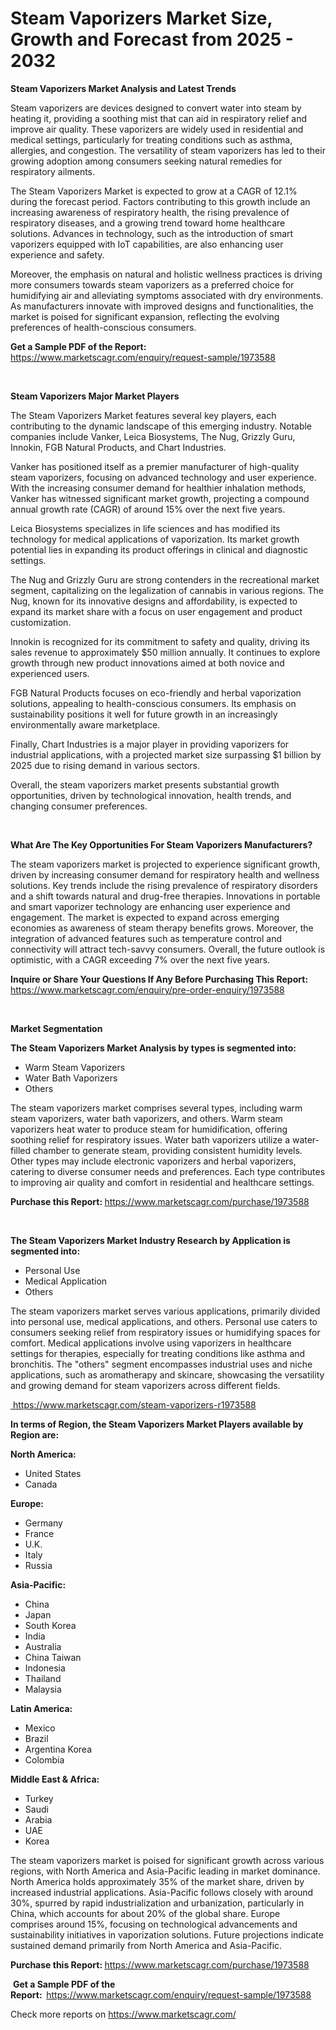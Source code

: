 <p><h1>Steam Vaporizers Market Size, Growth and Forecast from 2025 - 2032</h1></p><p><strong>Steam Vaporizers Market Analysis and Latest Trends</strong></p>
<p><p>Steam vaporizers are devices designed to convert water into steam by heating it, providing a soothing mist that can aid in respiratory relief and improve air quality. These vaporizers are widely used in residential and medical settings, particularly for treating conditions such as asthma, allergies, and congestion. The versatility of steam vaporizers has led to their growing adoption among consumers seeking natural remedies for respiratory ailments.</p><p>The Steam Vaporizers Market is expected to grow at a CAGR of 12.1% during the forecast period. Factors contributing to this growth include an increasing awareness of respiratory health, the rising prevalence of respiratory diseases, and a growing trend toward home healthcare solutions. Advances in technology, such as the introduction of smart vaporizers equipped with IoT capabilities, are also enhancing user experience and safety.</p><p>Moreover, the emphasis on natural and holistic wellness practices is driving more consumers towards steam vaporizers as a preferred choice for humidifying air and alleviating symptoms associated with dry environments. As manufacturers innovate with improved designs and functionalities, the market is poised for significant expansion, reflecting the evolving preferences of health-conscious consumers.</p></p>
<p><strong>Get a Sample PDF of the Report:&nbsp;</strong> <a href="https://www.marketscagr.com/enquiry/request-sample/1973588?utm_campaign=2655&utm_medium=2&utm_source=Github&utm_content=ia&utm_term=01032025&utm_id=steam-vaporizers">https://www.marketscagr.com/enquiry/request-sample/1973588</a></p>
<p>&nbsp;</p>
<p><strong>Steam Vaporizers Major Market Players</strong></p>
<p><p>The Steam Vaporizers Market features several key players, each contributing to the dynamic landscape of this emerging industry. Notable companies include Vanker, Leica Biosystems, The Nug, Grizzly Guru, Innokin, FGB Natural Products, and Chart Industries.</p><p>Vanker has positioned itself as a premier manufacturer of high-quality steam vaporizers, focusing on advanced technology and user experience. With the increasing consumer demand for healthier inhalation methods, Vanker has witnessed significant market growth, projecting a compound annual growth rate (CAGR) of around 15% over the next five years.</p><p>Leica Biosystems specializes in life sciences and has modified its technology for medical applications of vaporization. Its market growth potential lies in expanding its product offerings in clinical and diagnostic settings.</p><p>The Nug and Grizzly Guru are strong contenders in the recreational market segment, capitalizing on the legalization of cannabis in various regions. The Nug, known for its innovative designs and affordability, is expected to expand its market share with a focus on user engagement and product customization.</p><p>Innokin is recognized for its commitment to safety and quality, driving its sales revenue to approximately $50 million annually. It continues to explore growth through new product innovations aimed at both novice and experienced users.</p><p>FGB Natural Products focuses on eco-friendly and herbal vaporization solutions, appealing to health-conscious consumers. Its emphasis on sustainability positions it well for future growth in an increasingly environmentally aware marketplace.</p><p>Finally, Chart Industries is a major player in providing vaporizers for industrial applications, with a projected market size surpassing $1 billion by 2025 due to rising demand in various sectors.</p><p>Overall, the steam vaporizers market presents substantial growth opportunities, driven by technological innovation, health trends, and changing consumer preferences.</p></p>
<p>&nbsp;</p>
<p><strong>What Are The Key Opportunities For Steam Vaporizers Manufacturers?</strong></p>
<p><p>The steam vaporizers market is projected to experience significant growth, driven by increasing consumer demand for respiratory health and wellness solutions. Key trends include the rising prevalence of respiratory disorders and a shift towards natural and drug-free therapies. Innovations in portable and smart vaporizer technology are enhancing user experience and engagement. The market is expected to expand across emerging economies as awareness of steam therapy benefits grows. Moreover, the integration of advanced features such as temperature control and connectivity will attract tech-savvy consumers. Overall, the future outlook is optimistic, with a CAGR exceeding 7% over the next five years.</p></p>
<p><strong>Inquire or Share Your Questions If Any Before Purchasing This Report:</strong> <a href="https://www.marketscagr.com/enquiry/pre-order-enquiry/1973588?utm_campaign=2655&utm_medium=2&utm_source=Github&utm_content=ia&utm_term=01032025&utm_id=steam-vaporizers">https://www.marketscagr.com/enquiry/pre-order-enquiry/1973588</a></p>
<p>&nbsp;</p>
<p><strong>Market Segmentation</strong></p>
<p><strong>The Steam Vaporizers Market Analysis by types is segmented into:</strong></p>
<p><ul><li>Warm Steam Vaporizers</li><li>Water Bath Vaporizers</li><li>Others</li></ul></p>
<p><p>The steam vaporizers market comprises several types, including warm steam vaporizers, water bath vaporizers, and others. Warm steam vaporizers heat water to produce steam for humidification, offering soothing relief for respiratory issues. Water bath vaporizers utilize a water-filled chamber to generate steam, providing consistent humidity levels. Other types may include electronic vaporizers and herbal vaporizers, catering to diverse consumer needs and preferences. Each type contributes to improving air quality and comfort in residential and healthcare settings.</p></p>
<p><strong>Purchase this Report:&nbsp;</strong><a href="https://www.marketscagr.com/purchase/1973588?utm_campaign=2655&utm_medium=2&utm_source=Github&utm_content=ia&utm_term=01032025&utm_id=steam-vaporizers">https://www.marketscagr.com/purchase/1973588</a></p>
<p>&nbsp;</p>
<p><strong>The Steam Vaporizers Market Industry Research by Application is segmented into:</strong></p>
<p><ul><li>Personal Use</li><li>Medical Application</li><li>Others</li></ul></p>
<p><p>The steam vaporizers market serves various applications, primarily divided into personal use, medical applications, and others. Personal use caters to consumers seeking relief from respiratory issues or humidifying spaces for comfort. Medical applications involve using vaporizers in healthcare settings for therapies, especially for treating conditions like asthma and bronchitis. The "others" segment encompasses industrial uses and niche applications, such as aromatherapy and skincare, showcasing the versatility and growing demand for steam vaporizers across different fields.</p></p>
<p><a href="https://www.marketscagr.com/steam-vaporizers-r1973588?utm_campaign=2655&utm_medium=2&utm_source=Github&utm_content=ia&utm_term=01032025&utm_id=steam-vaporizers">&nbsp;https://www.marketscagr.com/steam-vaporizers-r1973588</a></p>
<p><strong>In terms of Region, the Steam Vaporizers Market Players available by Region are:</strong></p>
<p>
    <p> <strong> North America: </strong>
        <ul>
            <li>United States</li>
            <li>Canada</li>
        </ul>
        </p> 
    <p> <strong> Europe: </strong>
        <ul>
            <li>Germany</li>
            <li>France</li>
            <li>U.K.</li>
            <li>Italy</li>
            <li>Russia</li>
        </ul>
        </p> 
    <p> <strong> Asia-Pacific: </strong>
        <ul>
            <li>China</li>
            <li>Japan</li>
            <li>South Korea</li>
            <li>India</li>
            <li>Australia</li>
            <li>China Taiwan</li>
            <li>Indonesia</li>
            <li>Thailand</li>
            <li>Malaysia</li>
        </ul>
        </p> 
    <p> <strong> Latin America: </strong>
        <ul>
            <li>Mexico</li>
            <li>Brazil</li>
            <li>Argentina Korea</li>
            <li>Colombia</li>
        </ul>
        </p> 
    <p> <strong> Middle East & Africa: </strong>
        <ul>
            <li>Turkey</li>
            <li>Saudi</li>
            <li>Arabia</li>
            <li>UAE</li>
            <li>Korea</li>
        </ul>
    </p>
    </p>
<p><p>The steam vaporizers market is poised for significant growth across various regions, with North America and Asia-Pacific leading in market dominance. North America holds approximately 35% of the market share, driven by increased industrial applications. Asia-Pacific follows closely with around 30%, spurred by rapid industrialization and urbanization, particularly in China, which accounts for about 20% of the global share. Europe comprises around 15%, focusing on technological advancements and sustainability initiatives in vaporization solutions. Future projections indicate sustained demand primarily from North America and Asia-Pacific.</p></p>
<p><strong>Purchase this Report: </strong><a href="https://www.marketscagr.com/purchase/1973588?utm_campaign=2655&utm_medium=2&utm_source=Github&utm_content=ia&utm_term=01032025&utm_id=steam-vaporizers">https://www.marketscagr.com/purchase/1973588</a></p>
<p>&nbsp;<strong>Get a Sample PDF of the Report:&nbsp;&nbsp;</strong><a href="https://www.marketscagr.com/enquiry/request-sample/1973588?utm_campaign=2655&utm_medium=2&utm_source=Github&utm_content=ia&utm_term=01032025&utm_id=steam-vaporizers">https://www.marketscagr.com/enquiry/request-sample/1973588</a></p>
<p><strong></strong></p>
<p>Check more reports on <a href="https://www.marketscagr.com/?utm_campaign=2655&utm_medium=2&utm_source=Github&utm_content=ia&utm_term=01032025&utm_id=steam-vaporizers">https://www.marketscagr.com/</a></p>